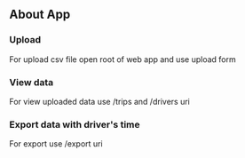 ## About App

### Upload
For upload csv file open root of web app and use upload form

### View data

For view uploaded data use /trips and /drivers uri

### Export data with driver's time

For export use /export uri
